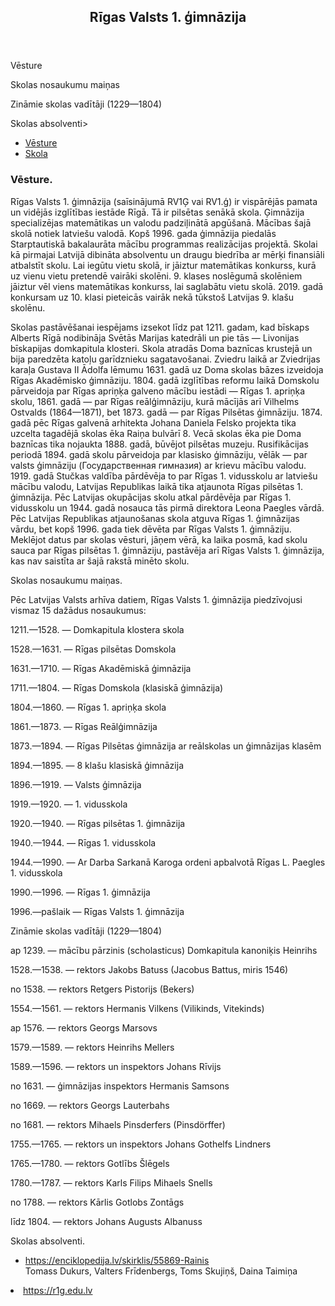 <!DOCTYPE html>
<html lang="en">
</style>
</head>
<body>

<header>
  <h2>Rīgas Valsts 1. ģimnāzija</h2>
</header>

<section>
  <Satura rādītājs

Vēsture

Skolas nosaukumu maiņas

Zināmie skolas vadītāji (1229—1804)

Skolas absolventi>
    <ul>
      <li><a href="#vesture">Vēsture</a></li>
      <li><a href="#skola">Skola</a></li>
    </ul>
  </nav>
  
  <article>
    <h1>Vēsture.</h1>
    <p>Rīgas Valsts 1. ģimnāzija (saīsinājumā RV1Ģ vai RV1.ģ) ir vispārējās pamata un vidējās izglītības iestāde Rīgā. Tā ir pilsētas senākā skola. Ģimnāzija specializējas matemātikas un valodu padziļinātā apgūšanā. Mācības šajā skolā notiek latviešu valodā. Kopš 1996. gada ģimnāzija piedalās Starptautiskā bakalaurāta mācību programmas realizācijas projektā. Skolai kā pirmajai Latvijā dibināta absolventu un draugu biedrība ar mērķi finansiāli atbalstīt skolu. Lai iegūtu vietu skolā, ir jāiztur matemātikas konkurss, kurā uz vienu vietu pretendē vairāki skolēni. 9. klases noslēgumā skolēniem jāiztur vēl viens matemātikas konkurss, lai saglabātu vietu skolā. 2019. gadā konkursam uz 10. klasi pieteicās vairāk nekā tūkstoš Latvijas 9. klašu skolēnu.<p>

<p>Skolas pastāvēšanai iespējams izsekot līdz pat 1211. gadam, kad bīskaps Alberts Rīgā nodibināja Svētās Marijas katedrāli un pie tās — Livonijas bīskapijas domkapitula klosteri. Skola atradās Doma baznīcas krustejā un bija paredzēta katoļu garīdznieku sagatavošanai. Zviedru laikā ar Zviedrijas karaļa Gustava II Ādolfa lēmumu 1631. gadā uz Doma skolas bāzes izveidoja Rīgas Akadēmisko ģimnāziju. 1804. gadā izglītības reformu laikā Domskolu pārveidoja par Rīgas apriņķa galveno mācību iestādi — Rīgas 1. apriņķa skolu, 1861. gadā — par Rīgas reālģimnāziju, kurā mācījās arī Vilhelms Ostvalds (1864—1871), bet 1873. gadā — par Rīgas Pilsētas ģimnāziju. 1874. gadā pēc Rīgas galvenā arhitekta Johana Daniela Felsko projekta tika uzcelta tagadējā skolas ēka Raiņa bulvārī 8. Vecā skolas ēka pie Doma baznīcas tika nojaukta 1888. gadā, būvējot pilsētas muzeju. Rusifikācijas periodā 1894. gadā skolu pārveidoja par klasisko ģimnāziju, vēlāk — par valsts ģimnāziju (Государственная гимназия) ar krievu mācību valodu. 1919. gadā Stučkas valdība pārdēvēja to par Rīgas 1. vidusskolu ar latviešu mācību valodu, Latvijas Republikas laikā tika atjaunota Rīgas pilsētas 1. ģimnāzija. Pēc Latvijas okupācijas skolu atkal pārdēvēja par Rīgas 1. vidusskolu un 1944. gadā nosauca tās pirmā direktora Leona Paegles vārdā. Pēc Latvijas Republikas atjaunošanas skola atguva Rīgas 1. ģimnāzijas vārdu, bet kopš 1996. gada tiek dēvēta par Rīgas Valsts 1. ģimnāziju. Meklējot datus par skolas vēsturi, jāņem vērā, ka laika posmā, kad skolu sauca par Rīgas pilsētas 1. ģimnāziju, pastāvēja arī Rīgas Valsts 1. ģimnāzija, kas nav saistīta ar šajā rakstā minēto skolu.</p>
    <p>Skolas nosaukumu maiņas.

Pēc Latvijas Valsts arhīva datiem, Rīgas Valsts 1. ģimnāzija piedzīvojusi vismaz 15 dažādus nosaukumus:

1211.—1528. — Domkapitula klostera skola

1528.—1631. — Rīgas pilsētas Domskola

1631.—1710. — Rīgas Akadēmiskā ģimnāzija

1711.—1804. — Rīgas Domskola (klasiskā ģimnāzija)

1804.—1860. — Rīgas 1. apriņķa skola

1861.—1873. — Rīgas Reālģimnāzija

1873.—1894. — Rīgas Pilsētas ģimnāzija ar reālskolas un ģimnāzijas klasēm

1894.—1895. — 8 klašu klasiskā ģimnāzija

1896.—1919. — Valsts ģimnāzija

1919.—1920. — 1. vidusskola

1920.—1940. — Rīgas pilsētas 1. ģimnāzija

1940.—1944. — Rīgas 1. vidusskola

1944.—1990. — Ar Darba Sarkanā Karoga ordeni apbalvotā Rīgas L. Paegles 1. vidusskola

1990.—1996. — Rīgas 1. ģimnāzija

1996.—pašlaik — Rīgas Valsts 1. ģimnāzija

Zināmie skolas vadītāji (1229—1804)

ap 1239. — mācību pārzinis (scholasticus) Domkapitula kanoniķis Heinrihs

1528.—1538. — rektors Jakobs Batuss (Jacobus Battus, miris 1546)

no 1538. — rektors Retgers Pistorijs (Bekers)

1554.—1561. — rektors Hermanis Vilkens (Vilikinds, Vitekinds)

ap 1576. — rektors Georgs Marsovs

1579.—1589. — rektors Heinrihs Mellers

1589.—1596. — rektors un inspektors Johans Rīvijs

no 1631. — ģimnāzijas inspektors Hermanis Samsons

no 1669. — rektors Georgs Lauterbahs

no 1681. — rektors Mihaels Pinsderfers (Pinsdörffer)

1755.—1765. — rektors un inspektors Johans Gothelfs Lindners

1765.—1780. — rektors Gotlībs Šlēgels

1780.—1787. — rektors Karls Filips Mihaels Snells

no 1788. — rektors Kārlis Gotlobs Zontāgs

līdz 1804. — rektors Johans Augusts Albanuss

Skolas absolventi.

 <ul>
      <li><a href="#Rainis">https://enciklopedija.lv/skirklis/55869-Rainis</a></li>Tomass Dukurs, Valters Frīdenbergs, Toms Skujiņš, Daina Taimiņa</p>
  </article>
</section>

<footer>
  <li><a href="download-6.jpg">https://r1g.edu.lv</a></li>
</footer>

</body>
</html>

